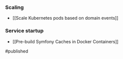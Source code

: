 ### Scaling
- [[Scale Kubernetes pods based on domain events]]

### Service startup
- [[Pre-build Symfony Caches in Docker Containers]]

#published 
